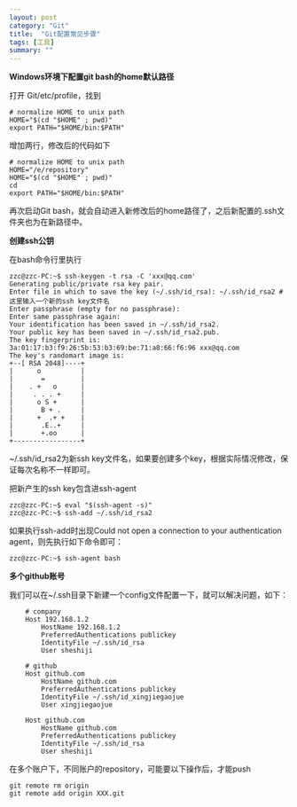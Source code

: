 ```yaml
---
layout: post
category: "Git"
title:  "Git配置常见步骤"
tags: [工具]
summary: ""
---
```

**Windows环境下配置git bash的home默认路径**

打开 Git/etc/profile，找到

```
# normalize HOME to unix path
HOME="$(cd "$HOME" ; pwd)"
export PATH="$HOME/bin:$PATH"
```

增加两行，修改后的代码如下

```
# normalize HOME to unix path
HOME="/e/repository"
HOME="$(cd "$HOME" ; pwd)"
cd
export PATH="$HOME/bin:$PATH"
```

再次启动Git bash，就会自动进入新修改后的home路径了，之后新配置的.ssh文件夹也为在新路径中。

**创建ssh公钥**

在bash命令行里执行

```
zzc@zzc-PC:~$ ssh-keygen -t rsa -C 'xxx@qq.com'
Generating public/private rsa key pair.
Enter file in which to save the key (~/.ssh/id_rsa): ~/.ssh/id_rsa2 #这里输入一个新的ssh key文件名                           
Enter passphrase (empty for no passphrase): 
Enter same passphrase again: 
Your identification has been saved in ~/.ssh/id_rsa2.
Your public key has been saved in ~/.ssh/id_rsa2.pub.
The key fingerprint is:
3a:01:17:b3:f9:26:5b:53:b3:69:be:71:a8:66:f6:96 xxx@qq.com
The key's randomart image is:
+--[ RSA 2048]----+
|      o          |
|       =         |
|    . +   o      |
|     . . . +     |
|      o S +      |
|       B + .     |
|      +  .+ +    |
|       .E..+     |
|       +.oo      |
+-----------------+
```

~/.ssh/id_rsa2为新ssh key文件名，如果要创建多个key，根据实际情况修改，保证每次名称不一样即可。

把新产生的ssh key包含进ssh-agent

```
zzc@zzc-PC:~$ eval "$(ssh-agent -s)"
zzc@zzc-PC:~$ ssh-add ~/.ssh/id_rsa2
```

如果执行ssh-add时出现Could not open a connection to your authentication agent，则先执行如下命令即可：

```
zzc@zzc-PC:~$ ssh-agent bash
```

**多个github账号**

我们可以在~/.ssh目录下新建一个config文件配置一下，就可以解决问题，如下：

```
	# company
    Host 192.168.1.2
        HostName 192.168.1.2
        PreferredAuthentications publickey
        IdentityFile ~/.ssh/id_rsa
        User sheshiji

    # github
    Host github.com
        HostName github.com
        PreferredAuthentications publickey
        IdentityFile ~/.ssh/id_xingjiegaojue
        User xingjiegaojue
		
	Host github.com
        HostName github.com
        PreferredAuthentications publickey
        IdentityFile ~/.ssh/id_rsa
        User sheshiji
```

在多个账户下，不同账户的repository，可能要以下操作后，才能push

```
git remote rm origin
git remote add origin XXX.git
```